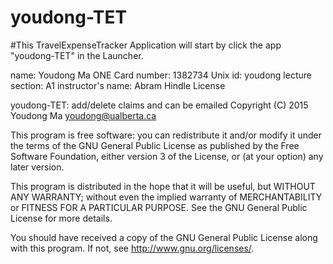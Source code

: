 # youdong-TET

#This TravelExpenseTracker Application will start by click the app "youdong-TET" in the Launcher.



name: Youdong Ma ONE Card number: 1382734 Unix id: youdong lecture section: A1 instructor's name: Abram Hindle
License

youdong-TET: add/delete claims and can be emailed Copyright (C) 2015 Youdong Ma youdong@ualberta.ca

This program is free software: you can redistribute it and/or modify it under the terms of the GNU General Public License as published by the Free Software Foundation, either version 3 of the License, or (at your option) any later version.

This program is distributed in the hope that it will be useful, but WITHOUT ANY WARRANTY; without even the implied warranty of MERCHANTABILITY or FITNESS FOR A PARTICULAR PURPOSE. See the GNU General Public License for more details.

You should have received a copy of the GNU General Public License along with this program. If not, see http://www.gnu.org/licenses/.
